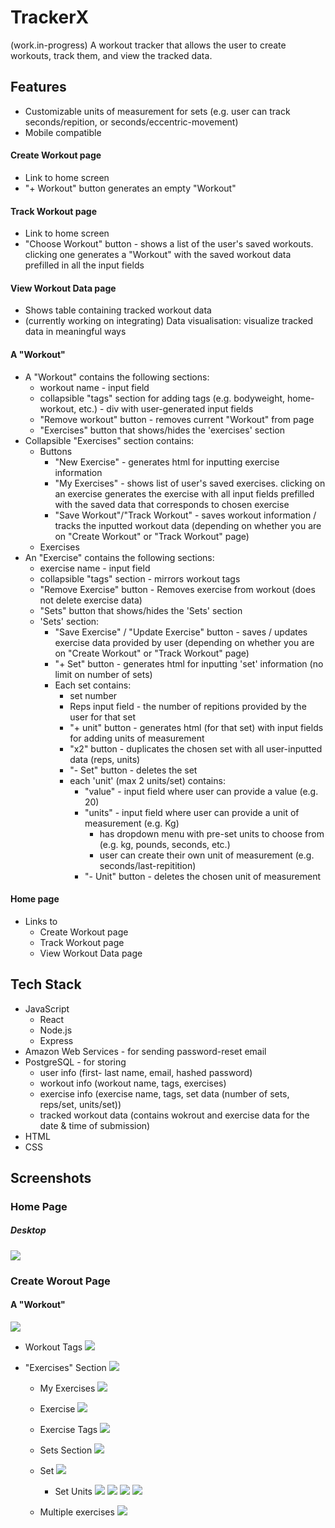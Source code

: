 # TrackerX

(work.in-progress)
A workout tracker that allows the user to create workouts, track them, and view the tracked data.

## Features

-   Customizable units of measurement for sets (e.g. user can track seconds/repition, or seconds/eccentric-movement)
-   Mobile compatible

#### Create Workout page

-   Link to home screen
-   "+ Workout" button generates an empty "Workout"

#### Track Workout page

-   Link to home screen
-   "Choose Workout" button - shows a list of the user's saved workouts. clicking one generates a "Workout" with the saved workout data prefilled in all the input fields

#### View Workout Data page

-   Shows table containing tracked workout data
-   (currently working on integrating) Data visualisation: visualize tracked data in meaningful ways

#### A "Workout"

-   A "Workout" contains the following sections:
    -   workout name - input field
    -   collapsible "tags" section for adding tags (e.g. bodyweight, home-workout, etc.) - div with user-generated input fields
    -   "Remove workout" button - removes current "Workout" from page
    -   "Exercises" button that shows/hides the 'exercises' section
-   Collapsible "Exercises" section contains:
    -   Buttons
        -   "New Exercise" - generates html for inputting exercise information
        -   "My Exercises" - shows list of user's saved exercises. clicking on an exercise generates the exercise with all input fields prefilled with the saved data that corresponds to chosen exercise
        -   "Save Workout"/"Track Workout" - saves workout information / tracks the inputted workout data (depending on whether you are on "Create Workout" or "Track Workout" page)
    -   Exercises
-   An "Exercise" contains the following sections:
    -   exercise name - input field
    -   collapsible "tags" section - mirrors workout tags
    -   "Remove Exercise" button - Removes exercise from workout (does not delete exercise data)
    -   "Sets" button that shows/hides the 'Sets' section
    -   'Sets' section:
        -   "Save Exercise" / "Update Exercise" button - saves / updates exercise data provided by user (depending on whether you are on "Create Workout" or "Track Workout" page)
        -   "+ Set" button - generates html for inputting 'set' information (no limit on number of sets)
        -   Each set contains:
            -   set number
            -   Reps input field - the number of repitions provided by the user for that set
            -   "+ unit" button - generates html (for that set) with input fields for adding units of measurement
            -   "x2" button - duplicates the chosen set with all user-inputted data (reps, units)
            -   "- Set" button - deletes the set
            -   each 'unit' (max 2 units/set) contains:
                -   "value" - input field where user can provide a value (e.g. 20)
                -   "units" - input field where user can provide a unit of measurement (e.g. Kg)
                    -   has dropdown menu with pre-set units to choose from (e.g. kg, pounds, seconds, etc.)
                    -   user can create their own unit of measurement (e.g. seconds/last-repitition)
                -   "- Unit" button - deletes the chosen unit of measurement

#### Home page

-   Links to
    -   Create Workout page
    -   Track Workout page
    -   View Workout Data page

## Tech Stack

-   JavaScript
    -   React
    -   Node.js
    -   Express
-   Amazon Web Services - for sending password-reset email
-   PostgreSQL - for storing
    -   user info (first- last name, email, hashed password)
    -   workout info (workout name, tags, exercises)
    -   exercise info (exercise name, tags, set data (number of sets, reps/set, units/set))
    -   tracked workout data (contains wokrout and exercise data for the date & time of submission)
-   HTML
-   CSS

## Screenshots

### Home Page

##### Desktop

![](./public/screenshots/1.png)

<!-- ##### Mobile

![](./public/screenshots/mobile/1.png) -->

### Create Worout Page

#### A "Workout"

![](./public/screenshots/2.png)

-   Workout Tags
    ![](./public/screenshots/3.png)

-   "Exercises" Section
    ![](./public/screenshots/4.png)

    -   My Exercises
        ![](./public/screenshots/5.png)
    -   Exercise
        ![](./public/screenshots/6.png)
    -   Exercise Tags
        ![](./public/screenshots/7.png)
    -   Sets Section
        ![](./public/screenshots/8.png)
    -   Set
        ![](./public/screenshots/9.png)

        -   Set Units
            ![](./public/screenshots/11.png)
            ![](./public/screenshots/12.png)
            ![](./public/screenshots/13.png)
            ![](./public/screenshots/14.png)

    -   Multiple exercises
        ![](./public/screenshots/15.png)
